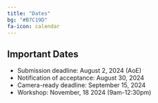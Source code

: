 ```yaml
---
title: "Dates"
bg: "#B7C19D"
fa-icon: calendar
---
```


## Important Dates 

- Submission deadline: August 2, 2024 (AoE)
- Notification of acceptance: August 30, 2024
- Camera-ready deadline: September 15, 2024
- Workshop: November, 18 2024 (9am-12:30pm)

